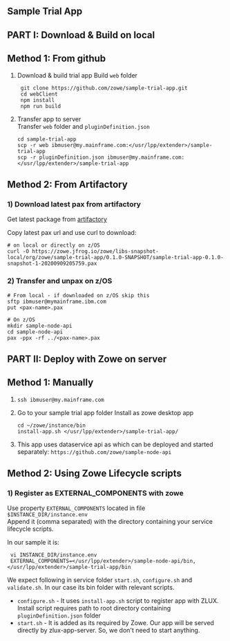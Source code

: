 ## Sample Trial App

## PART I: Download & Build on local

## Method 1: From github
1) Download & build trial app
   Build `web` folder
   ```
    git clone https://github.com/zowe/sample-trial-app.git
    cd webClient
    npm install
    npm run build
   ```

2) Transfer app to server  
   Transfer `web` folder and `pluginDefinition.json`
   ```
   cd sample-trial-app
   scp -r web ibmuser@my.mainframe.com:</usr/lpp/extender>/sample-trial-app
   scp -r pluginDefinition.json ibmuser@my.mainframe.com:</usr/lpp/extender>/sample-trial-app
   ```
## Method 2: From Artifactory
### 1) Download latest pax from artifactory
Get latest package from [artifactory](https://zowe.jfrog.io/zowe/webapp/#/artifacts/browse/tree/General/libs-snapshot-local/org/zowe/sample-trial-app/0.1.0-SNAPSHOT)

Copy latest pax url and use curl to download:
```
# on local or directly on z/OS
curl -O https://zowe.jfrog.io/zowe/libs-snapshot-local/org/zowe/sample-trial-app/0.1.0-SNAPSHOT/sample-trial-app-0.1.0-snapshot-1-20200909205759.pax
```

### 2) Transfer and unpax on z/OS
```
# From local - if downloaded on z/OS skip this
sftp ibmuser@mymainframe.ibm.com
put <pax-name>.pax

# On z/OS
mkdir sample-node-api
cd sample-node-api
pax -ppx -rf ../<pax-name>.pax
```


## PART II: Deploy with Zowe on server

## Method 1: Manually
1) `ssh ibmuser@my.mainframe.com`

2) Go to your sample trial app folder
    Install as zowe desktop app   
    ```
    cd ~/zowe/instance/bin
    install-app.sh </usr/lpp/extender>/sample-trial-app/
    ```
    
3) This app uses dataservice api as which can be deployed and started separately:
`https://github.com/zowe/sample-node-api`

## Method 2: Using Zowe Lifecycle scripts
### 1) Register as EXTERNAL_COMPONENTS with zowe

Use property `EXTERNAL_COMPONENTS` located in file `$INSTANCE_DIR/instance.env`       
Append it (comma separated) with the directory containing your service lifecycle scripts.

In our sample it is:   
```
 vi INSTANCE_DIR/instance.env   
 EXTERNAL_COMPONENTS=</usr/lpp/extender>/sample-node-api/bin,</usr/lpp/extender>/sample-trial-app/bin      
```

We expect following in service folder `start.sh`, `configure.sh` and `validate.sh`.
In our case its bin folder with relevant scripts.    
    
- `configure.sh` - It uses `install-app.sh` script to register app with ZLUX. Install script requires path to root directory containing `pluginDefinition.json` folder         
- `start.sh` - It is added as its required by Zowe. Our app will be served directly by zlux-app-server. So, we don't need to start anything. 